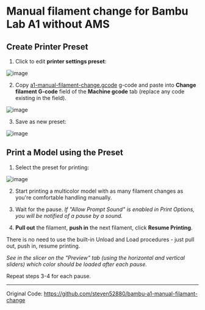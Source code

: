 # Manual filament change for Bambu Lab A1 without AMS

## Create Printer Preset

1. Click to edit **printer settings preset**:

![image](https://github.com/user-attachments/assets/cba181f0-c58c-4677-b402-d3094aaf58bf)

2. Copy [a1-manual-filament-change.gcode](https://github.com/avatorl/bambu-a1-g-code/blob/main/no-ams/a1-manual-filament-change.gcode) g-code and paste into **Change filament G-code** field of the **Machine gcode** tab (replace any code existing in the field).

![image](https://github.com/user-attachments/assets/06cd59a5-19a9-49f0-94f5-c07c40b21a72)

3. Save as new preset:

![image](https://github.com/user-attachments/assets/850a1baa-05ba-445f-b83b-5f5876db5705)

## Print a Model using the Preset

1. Select the preset for printing:

![image](https://github.com/user-attachments/assets/89e483ac-0636-4304-848d-033257718826)

2. Start printing a multicolor model with as many filament changes as you're comfortable handling manually.

3. Wait for the pause. _If "Allow Prompt Sound" is enabled in Print Options, you will be notified of a pause by a sound._
  
4. **Pull out** the filament, **push in** the next filament, click **Resume Printing**.

There is no need to use the built-in Unload and Load procedures - just pull out, push in, resume printing.

_See in the slicer on the "Preview" tab (using the horizontal and vertical sliders) which color should be loaded after each pause._

Repeat steps 3-4 for each pause.

---

Original Code: https://github.com/steven52880/bambu-a1-manual-filamant-change
